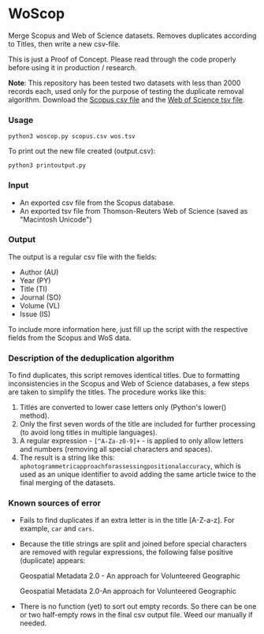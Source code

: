 # WoScop
Merge Scopus and Web of Science datasets. Removes duplicates according to Titles, then write a new csv-file.

This is just a Proof of Concept. Please read through the code properly before using it in production / research.  

**Note**: This repository has been tested two datasets with less than 2000 records each, used only for the purpose of testing the duplicate removal algorithm. Download the [Scopus csv file](http://scientometrics.flov.gu.se/files/scopus.csv) and the [Web of Science tsv file](http://scientometrics.flov.gu.se/files/wos.tsv).

### Usage

    python3 woscop.py scopus.csv wos.tsv

To print out the new file created (output.csv):

    python3 printoutput.py

### Input
- An exported csv file from the Scopus database.
- An exported tsv file from Thomson-Reuters Web of Science (saved as "Macintosh Unicode")

### Output
The output is a regular csv file with the fields:
- Author (AU)
- Year (PY)
- Title (TI)
- Journal (SO)
- Volume (VL)
- Issue (IS)

To include more information here, just fill up the script with the respective fields from the Scopus and WoS data.

### Description of the deduplication algorithm
To find duplicates, this script removes identical titles. Due to formatting inconsistencies in the Scopus and Web of Science databases, a few steps are taken to simplify the titles. The procedure works like this:

1. Titles are converted to lower case letters only (Python's lower() method).
2. Only the first seven words of the title are included for further processing (to avoid long titles in multiple languages).
3. A regular expression - `[^A-Za-z0-9]+` - is applied to only allow letters and numbers (removing all special characters and spaces).
4. The result is a string like this: `aphotogrammetricapproachforassessingpositionalaccuracy`, which is used as an unique identifier to avoid adding the same article twice to the final merging of the datasets.  


### Known sources of error
- Fails to find duplicates if an extra letter is in the title [A-Z-a-z]. For example, `car` and `cars`.
- Because the title strings are split and joined before special characters are removed with regular expressions, the following false positive (duplicate) appears:


    Geospatial Metadata 2.0 - An approach for Volunteered Geographic
    
    Geospatial Metadata 2.0-An approach for Volunteered Geographic

- There is no function (yet) to sort out empty records. So there can be one or two half-empty rows in the final csv output file. Weed our manually if needed.
